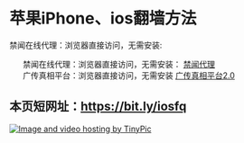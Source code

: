 <h1>苹果iPhone、ios翻墙方法</h1>


禁闻在线代理：浏览器直接访问，无需安装:

<ul class="task-list">




<li>禁闻在线代理：浏览器直接访问，无需安装： <a href="https://github.com/bannedbook/fanqiang/wiki/jwproxy" target="_blank">禁闻代理</a>

</li>





<li>
广传真相平台：浏览器直接访问，无需安装
<a href="https://github.com/bannedbook/fanqiang/wiki/%E5%B9%BF%E4%BC%A0%E7%9C%9F%E7%9B%B8%E5%B9%B3%E5%8F%B0" target="_blank">广传真相平台2.0</a>


</li>

</ul>

<h2>
本页短网址：<a href="https://bit.ly/iosfq">https://bit.ly/iosfq</a>
</h2>
<a href="https://github.com/bannedbook/fanqiang/wiki/jwproxy" target="_blank"><img src="http://i58.tinypic.com/zxsi9k.jpg" border="0" alt="Image and video hosting by TinyPic"></a>